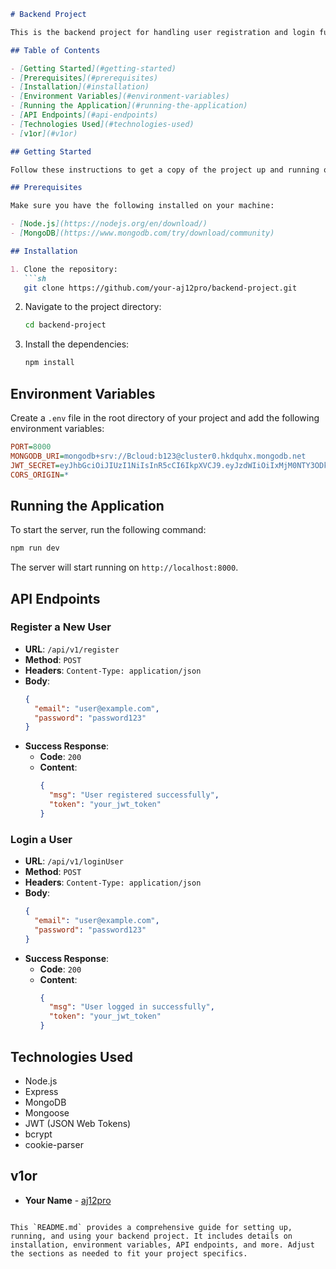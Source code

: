  

```markdown
# Backend Project

This is the backend project for handling user registration and login functionalities using Node.js, Express, and MongoDB.

## Table of Contents

- [Getting Started](#getting-started)
- [Prerequisites](#prerequisites)
- [Installation](#installation)
- [Environment Variables](#environment-variables)
- [Running the Application](#running-the-application)
- [API Endpoints](#api-endpoints)
- [Technologies Used](#technologies-used)
- [v1or](#v1or)

## Getting Started

Follow these instructions to get a copy of the project up and running on your local machine for development and testing purposes.

## Prerequisites

Make sure you have the following installed on your machine:

- [Node.js](https://nodejs.org/en/download/)
- [MongoDB](https://www.mongodb.com/try/download/community)

## Installation

1. Clone the repository:
   ```sh
   git clone https://github.com/your-aj12pro/backend-project.git
   ```

2. Navigate to the project directory:
   ```sh
   cd backend-project
   ```

3. Install the dependencies:
   ```sh
   npm install
   ```

## Environment Variables

Create a `.env` file in the root directory of your project and add the following environment variables:

```ini
PORT=8000
MONGODB_URI=mongodb+srv://Bcloud:b123@cluster0.hkdquhx.mongodb.net
JWT_SECRET=eyJhbGciOiJIUzI1NiIsInR5cCI6IkpXVCJ9.eyJzdWIiOiIxMjM0NTY3ODkwIiwibmFtZSI6IkpvaG4gRG9lIiwiaWF0IjoxNTE2MjM5MDIyfQ.SflKxwRJSMeKKF2QT4fwpMeJf36POk6yJV_adQssw5c
CORS_ORIGIN=*
```

## Running the Application

To start the server, run the following command:

```sh
npm run dev
```

The server will start running on `http://localhost:8000`.

## API Endpoints

### Register a New User

- **URL**: `/api/v1/register`
- **Method**: `POST`
- **Headers**: `Content-Type: application/json`
- **Body**:
  ```json
  {
    "email": "user@example.com",
    "password": "password123"
  }
  ```
- **Success Response**:
  - **Code**: `200`
  - **Content**:
    ```json
    {
      "msg": "User registered successfully",
      "token": "your_jwt_token"
    }
    ```

### Login a User

- **URL**: `/api/v1/loginUser`
- **Method**: `POST`
- **Headers**: `Content-Type: application/json`
- **Body**:
  ```json
  {
    "email": "user@example.com",
    "password": "password123"
  }
  ```
- **Success Response**:
  - **Code**: `200`
  - **Content**:
    ```json
    {
      "msg": "User logged in successfully",
      "token": "your_jwt_token"
    }
    ```

## Technologies Used

- Node.js
- Express
- MongoDB
- Mongoose
- JWT (JSON Web Tokens)
- bcrypt
- cookie-parser

## v1or

- **Your Name** - [aj12pro](https://github.com/aj12pro)

```

This `README.md` provides a comprehensive guide for setting up, running, and using your backend project. It includes details on installation, environment variables, API endpoints, and more. Adjust the sections as needed to fit your project specifics.


